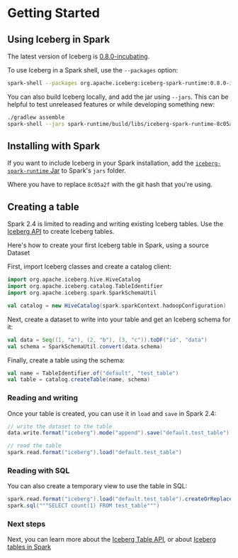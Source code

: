 <!--
 - Licensed to the Apache Software Foundation (ASF) under one or more
 - contributor license agreements.  See the NOTICE file distributed with
 - this work for additional information regarding copyright ownership.
 - The ASF licenses this file to You under the Apache License, Version 2.0
 - (the "License"); you may not use this file except in compliance with
 - the License.  You may obtain a copy of the License at
 -
 -   http://www.apache.org/licenses/LICENSE-2.0
 -
 - Unless required by applicable law or agreed to in writing, software
 - distributed under the License is distributed on an "AS IS" BASIS,
 - WITHOUT WARRANTIES OR CONDITIONS OF ANY KIND, either express or implied.
 - See the License for the specific language governing permissions and
 - limitations under the License.
 -->

# Getting Started

## Using Iceberg in Spark

The latest version of Iceberg is [0.8.0-incubating](../releases).

To use Iceberg in a Spark shell, use the `--packages` option:

```sh
spark-shell --packages org.apache.iceberg:iceberg-spark-runtime:0.8.0-incubating
```

You can also build Iceberg locally, and add the jar using `--jars`. This can be helpful to test unreleased features or while developing something new:

```sh
./gradlew assemble
spark-shell --jars spark-runtime/build/libs/iceberg-spark-runtime-8c05a2f.jar
```

## Installing with Spark

If you want to include Iceberg in your Spark installation, add the [`iceberg-spark-runtime` Jar][spark-runtime-jar] to Spark's `jars` folder.

Where you have to replace `8c05a2f` with the git hash that you're using.

[spark-runtime-jar]: https://search.maven.org/remotecontent?filepath=org/apache/iceberg/iceberg-spark-runtime/0.8.0-incubating/iceberg-spark-runtime-0.8.0-incubating.jar

## Creating a table

Spark 2.4 is limited to reading and writing existing Iceberg tables. Use the [Iceberg API](../api) to create Iceberg tables.

Here's how to create your first Iceberg table in Spark, using a source Dataset

First, import Iceberg classes and create a catalog client:

```scala
import org.apache.iceberg.hive.HiveCatalog
import org.apache.iceberg.catalog.TableIdentifier
import org.apache.iceberg.spark.SparkSchemaUtil

val catalog = new HiveCatalog(spark.sparkContext.hadoopConfiguration)
```

Next, create a dataset to write into your table and get an Iceberg schema for it:

```scala
val data = Seq((1, "a"), (2, "b"), (3, "c")).toDF("id", "data")
val schema = SparkSchemaUtil.convert(data.schema)
```

Finally, create a table using the schema:

```scala
val name = TableIdentifier.of("default", "test_table")
val table = catalog.createTable(name, schema)
```

### Reading and writing

Once your table is created, you can use it in `load` and `save` in Spark 2.4:

```scala
// write the dataset to the table
data.write.format("iceberg").mode("append").save("default.test_table")

// read the table
spark.read.format("iceberg").load("default.test_table")
```

### Reading with SQL

You can also create a temporary view to use the table in SQL:

```scala
spark.read.format("iceberg").load("default.test_table").createOrReplaceTempView("test_table")
spark.sql("""SELECT count(1) FROM test_table""")
```

### Next steps

Next, you can learn more about the [Iceberg Table API](../api), or about [Iceberg tables in Spark](../spark)
